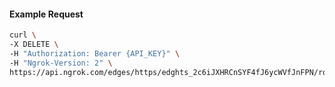 <!-- Code generated for API Clients. DO NOT EDIT. -->

#### Example Request

```bash
curl \
-X DELETE \
-H "Authorization: Bearer {API_KEY}" \
-H "Ngrok-Version: 2" \
https://api.ngrok.com/edges/https/edghts_2c6iJXHRCnSYF4fJ6ycWVfJnFPN/routes/edghtsrt_2c6iJZ0iNQI71TsoTP853nUbIT1/circuit_breaker
```
